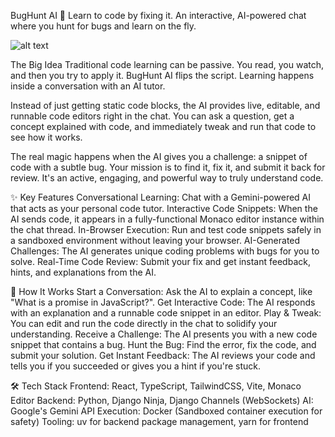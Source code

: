 BugHunt AI 🐞
Learn to code by fixing it. An interactive, AI-powered chat where you hunt for bugs and learn on the fly.

![alt text](placeholder.gif)


The Big Idea
Traditional code learning can be passive. You read, you watch, and then you try to apply it. BugHunt AI flips the script. Learning happens inside a conversation with an AI tutor.

Instead of just getting static code blocks, the AI provides live, editable, and runnable code editors right in the chat. You can ask a question, get a concept explained with code, and immediately tweak and run that code to see how it works.

The real magic happens when the AI gives you a challenge: a snippet of code with a subtle bug. Your mission is to find it, fix it, and submit it back for review. It's an active, engaging, and powerful way to truly understand code.

✨ Key Features
Conversational Learning: Chat with a Gemini-powered AI that acts as your personal code tutor.
Interactive Code Snippets: When the AI sends code, it appears in a fully-functional Monaco editor instance within the chat thread.
In-Browser Execution: Run and test code snippets safely in a sandboxed environment without leaving your browser.
AI-Generated Challenges: The AI generates unique coding problems with bugs for you to solve.
Real-Time Code Review: Submit your fix and get instant feedback, hints, and explanations from the AI.

🚀 How It Works
Start a Conversation: Ask the AI to explain a concept, like "What is a promise in JavaScript?".
Get Interactive Code: The AI responds with an explanation and a runnable code snippet in an editor.
Play & Tweak: You can edit and run the code directly in the chat to solidify your understanding.
Receive a Challenge: The AI presents you with a new code snippet that contains a bug.
Hunt the Bug: Find the error, fix the code, and submit your solution.
Get Instant Feedback: The AI reviews your code and tells you if you succeeded or gives you a hint if you're stuck.

🛠️ Tech Stack
Frontend: React, TypeScript, TailwindCSS, Vite, Monaco Editor
Backend: Python, Django Ninja, Django Channels (WebSockets)
AI: Google's Gemini API
Execution: Docker (Sandboxed container execution for safety)
Tooling: uv for backend package management, yarn for frontend
